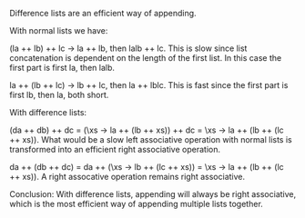 
Difference lists are an efficient way of appending.

With normal lists we have:

(la ++ lb) ++ lc -> la ++ lb, then lalb ++ lc. This is slow since list concatenation is dependent on the length of the first list. In this case the first part is first la, then lalb.

la ++ (lb ++ lc) -> lb ++ lc, then la ++ lblc. This is fast since the first part is first lb, then la, both short.

With difference lists:

(da ++ db) ++ dc = (\\xs -> la ++ (lb ++ xs)) ++ dc = \\xs -> la ++ (lb ++ (lc ++ xs)). What would be a slow left associative operation with normal lists is transformed into an efficient right associative operation.

da ++ (db ++ dc) = da ++ (\\xs -> lb ++ (lc ++ xs)) = \\xs -> la ++ (lb ++ (lc ++ xs)). A right assocative operation remains right associative.

Conclusion: With difference lists, appending will always be right associative, which is the most efficient way of appending multiple lists together.
